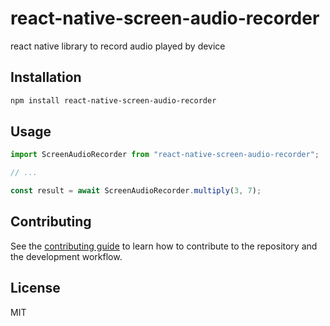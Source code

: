 # react-native-screen-audio-recorder

react native library to record audio played by device

## Installation

```sh
npm install react-native-screen-audio-recorder
```

## Usage

```js
import ScreenAudioRecorder from "react-native-screen-audio-recorder";

// ...

const result = await ScreenAudioRecorder.multiply(3, 7);
```

## Contributing

See the [contributing guide](CONTRIBUTING.md) to learn how to contribute to the repository and the development workflow.

## License

MIT
